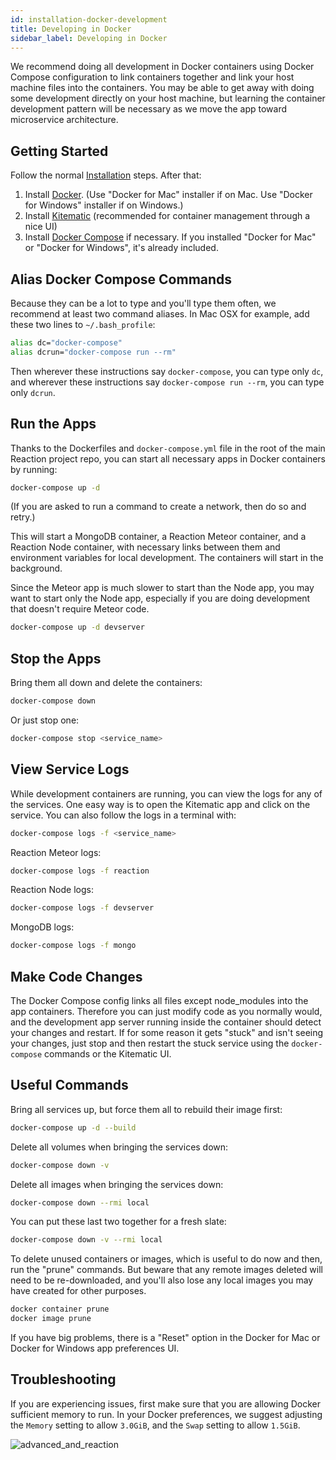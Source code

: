 ```yaml
---
id: installation-docker-development
title: Developing in Docker
sidebar_label: Developing in Docker
---
```


We recommend doing all development in Docker containers using Docker Compose configuration to link containers together and link your host machine files into the containers. You may be able to get away with doing some development directly on your host machine, but learning the container development pattern will be necessary as we move the app toward microservice architecture.

## Getting Started

Follow the normal [Installation](installation.md) steps. After that:

1. Install [Docker](https://www.docker.com/products/docker). (Use "Docker for Mac" installer if on Mac. Use "Docker for Windows" installer if on Windows.)
2. Install [Kitematic](https://github.com/docker/kitematic) (recommended for container management through a nice UI)
3. Install [Docker Compose](https://docs.docker.com/compose/install/) if necessary. If you installed "Docker for Mac" or "Docker for Windows", it's already included.

## Alias Docker Compose Commands

Because they can be a lot to type and you'll type them often, we recommend at least two command aliases. In Mac OSX for example, add these two lines to `~/.bash_profile`:

```bash
alias dc="docker-compose"
alias dcrun="docker-compose run --rm"
```

Then wherever these instructions say `docker-compose`, you can type only `dc`, and wherever these instructions say `docker-compose run --rm`, you can type only `dcrun`.

## Run the Apps

Thanks to the Dockerfiles and `docker-compose.yml` file in the root of the main Reaction project repo, you can start all necessary apps in Docker containers by running:

```bash
docker-compose up -d
```

(If you are asked to run a command to create a network, then do so and retry.)

This will start a MongoDB container, a Reaction Meteor container, and a Reaction Node container, with necessary links between them and environment variables for local development. The containers will start in the background.

Since the Meteor app is much slower to start than the Node app, you may want to start only the Node app, especially if you are doing development that doesn't require Meteor code.

```bash
docker-compose up -d devserver
```

## Stop the Apps

Bring them all down and delete the containers:

```bash
docker-compose down
```

Or just stop one:

```bash
docker-compose stop <service_name>
```

## View Service Logs

While development containers are running, you can view the logs for any of the services. One easy way is to open the Kitematic app and click on the service. You can also follow the logs in a terminal with:

```bash
docker-compose logs -f <service_name>
```

Reaction Meteor logs:

```bash
docker-compose logs -f reaction
```

Reaction Node logs:

```bash
docker-compose logs -f devserver
```

MongoDB logs:

```bash
docker-compose logs -f mongo
```

## Make Code Changes

The Docker Compose config links all files except node_modules into the app containers. Therefore you can just modify code as you normally would, and the development app server running inside the container should detect your changes and restart. If for some reason it gets "stuck" and isn't seeing your changes, just stop and then restart the stuck service using the `docker-compose` commands or the Kitematic UI.

## Useful Commands

Bring all services up, but force them all to rebuild their image first:

```bash
docker-compose up -d --build
```

Delete all volumes when bringing the services down:

```bash
docker-compose down -v
```

Delete all images when bringing the services down:

```bash
docker-compose down --rmi local
```

You can put these last two together for a fresh slate:

```bash
docker-compose down -v --rmi local
```

To delete unused containers or images, which is useful to do now and then, run the "prune" commands. But beware that any remote images deleted will need to be re-downloaded, and you'll also lose any local images you may have created for other purposes.

```bash
docker container prune
docker image prune
```

If you have big problems, there is a "Reset" option in the Docker for Mac or Docker for Windows app preferences UI.

## Troubleshooting

If you are experiencing issues, first make sure that you are allowing Docker sufficient memory to run. In your Docker preferences, we suggest adjusting the `Memory` setting to allow `3.0GiB`, and the `Swap` setting to allow `1.5GiB`.

![advanced_and_reaction](https://user-images.githubusercontent.com/4482263/41941033-a31bc834-794f-11e8-8638-934220650730.png)